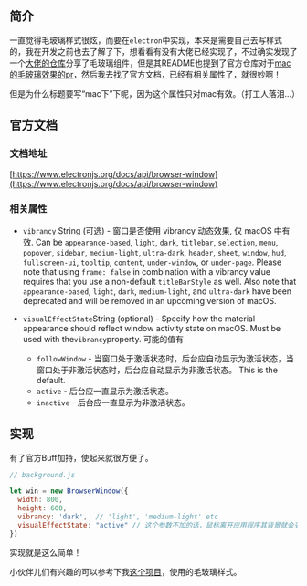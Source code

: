 ## 简介

一直觉得毛玻璃样式很炫，而要在`electron`中实现，本来是需要自己去写样式的，我在开发之前也去了解了下，想看看有没有大佬已经实现了，不过确实发现了一个[大佬的仓库](https://github.com/arkenthera/electron-vibrancy)分享了毛玻璃组件，但是其README也提到了官方仓库对于[mac的毛玻璃效果的pr](https://github.com/electron/electron/pull/7898)，然后我去找了官方文档，已经有相关属性了，就很妙啊！

但是为什么标题要写“mac下”下呢，因为这个属性只对mac有效。（打工人落泪...）



## 官方文档

### 文档地址

[https://www.electronjs.org/docs/api/browser-window](https://www.electronjs.org/docs/api/browser-window)

### 相关属性

- `vibrancy` String (可选) - 窗口是否使用 vibrancy 动态效果, 仅 macOS 中有效. Can be `appearance-based`, `light`, `dark`, `titlebar`, `selection`, `menu`, `popover`, `sidebar`, `medium-light`, `ultra-dark`, `header`, `sheet`, `window`, `hud`, `fullscreen-ui`, `tooltip`, `content`, `under-window`, or `under-page`. Please note that using `frame: false` in combination with a vibrancy value requires that you use a non-default `titleBarStyle` as well. Also note that `appearance-based`, `light`, `dark`, `medium-light`, and `ultra-dark` have been deprecated and will be removed in an upcoming version of macOS.

- `visualEffectState`String (optional) - Specify how the material appearance should reflect window activity state on macOS. Must be used with the`vibrancy`property. 可能的值有
  - `followWindow` - 当窗口处于激活状态时，后台应自动显示为激活状态，当窗口处于非激活状态时，后台应自动显示为非激活状态。 This is the default.
  - `active` - 后台应一直显示为激活状态。
  - `inactive` - 后台应一直显示为非激活状态。



## 实现

有了官方Buff加持，使起来就很方便了。

```javascript
// background.js

let win = new BrowserWindow({
  width: 800,
  height: 600,
  vibrancy: 'dark',  // 'light', 'medium-light' etc
  visualEffectState: "active" // 这个参数不加的话，鼠标离开应用程序其背景就会变成白色
})
```

实现就是这么简单！

小伙伴儿们有兴趣的可以参考下我[这个项目](https://github.com/Kuari/QingKe)，使用的毛玻璃样式。